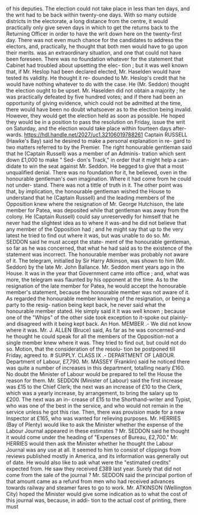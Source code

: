 of his deputies. The election could not take place in less than ten days, and the writ had to be back within twenty-one days. With so many outside districts in the electorate, a long distance from the centre, it would practically only give seven days in which to get the returns back to the Returning Officer in order to have the writ down here on the twenty-first day. There was not even much chance for the candidates to address the electors, and, practically, he thought that both men would have to go upon their merits. was an extraordinary situation, and one that could not have been foreseen. There was no foundation whatever for the statement that Cabinet had troubled about upsetting the elec- tion ; but it was well known that, if Mr. Heslop had been declared elected, Mr. Haselden would have tested its validity. He thought it re- dounded to Mr. Heslop's credit that he would have nothing whatever to do with the case. He (Mr. Seddon) thought the election ought to be upset. Mr. Haselden did not obtain a majority ; he was practically defeated by five hundred votes; and if there had been an opportunity of giving evidence, which could not be admitted at the time, there would have been no doubt whatsoever as to the election being invalid. However, they would get the election held as soon as possible. He hoped they would be in a position to pass the resolution on Friday, issue the writ on Saturday, and the election would take place within fourteen days after- wards. https://hdl.handle.net/2027/uc1.32106019788261 Captain RUSSELL (Hawke's Bay) said he desired to make a personal explanation in re- gard to two matters referred to by the Premier. The right honourable gentleman said that he (Captain Russell) was a member of an Adminis- tration which sent down £1,000 to make " Sed- don's Track," in order that it might help a can- didate to win the seat against Mr. Seddon. He begged to give that a most unqualified denial. There was no foundation for it, he believed, oven in the honourable gentleman's own imagination. Where it had come from he could not under- stand. There was not a tittle of truth in it. The other point was that, by implication, the honourable gentleman wished the House to understand that he (Captain Russell) and the leading members of the Opposition knew where the resignation of Mr. George Hutchison, the late member for Patea, was deposited while that gentleman was away from the colony. He (Captain Russell) could say unreservedly for himself that he never had the slightest idea as to where it was-and he did not believe that any member of the Opposition had ; and he might say that up to the very latest he tried to find out where it was, but was unable to do so. Mr. SEDDON said he must accept the state- ment of the honourable gentleman, so far as he was concerned, that what he had said as to the existence of the statement was incorrect. The honourable member was probably not aware of it. The telegram, initialled by Sir Harry Atkinson, was shown to him (Mr. Seddon) by the late Mr. John Ballance. Mr. Seddon ment years ago in the House. It was in the year that Government came into office ; and, what was more, the telegram was flaunted by his opponent at the time. As to the resignation of the late member for Patea, he would accept the honourable member's statement, because the honourable member was not aware of it. As regarded the honourable member knowing of the resignation, or being a party to the resig- nation being kept back, he never said what the honourable member stated. He simply said it It was well known ; because one of the "Whips" of the other side took exception to it-spoke out plainly-and disagreed with it being kept back. An Hon. MEMBER .- We did not know where it was. Mr. J. ALLEN (Bruce) said, As far as he was concerned-and he thought he could speak for all the members of the Opposition-not a single member knew where it was. They tried to find out, but could not do so. Motion, that the consideration of the resolu- tion be postponed till Friday, agreed to. # SUPPLY. CLASS IX .- DEPARTMENT OF LABOUR. Department of Labour, £7,790. Mr. MASSEY (Franklin) said he noticed there was quite a number of increases in this department, totalling nearly £160. No doubt the Minister of Labour would be prepared to tell the House the reason for them. Mr. SEDDON (Minister of Labour) said the first increase was £15 to the Chief Clerk; the next was an increase of £10 to the Clerk, which was a yearly increase, by arrangement, to bring the salary up to £200. The next was an in- crease of £15 to the Shorthand-writer and Typist, who was one of the best in the service, and who would not remain in the service unless he got this rise. Then, there was provision made for a new Inspector at £165, who was wanted for relieving purposes. Mr. HERRIES (Bay of Plenty) would like to ask the Minister whether the expense of the Labour Journal appeared in these estimates ? Mr. SEDDON said he thought it would come under the heading of "Expenses of Bureau, £2,700." Mr. HERRIES would then ask the Minister whether he thought the Labour Journal was any use at all. It seemed to him to consist of clippings from reviews published mostly in America, and its information was generally out of date. He would also like to ask what were the "estimated credits" expected from. He saw they received £389 last year. Surely that did not come from the sale of the journal ? Mr. SEDDON said the principal portion of that amount came as a refund from men who had received advances towards railway and steamer fares to go to work. Mr. ATKINSON (Wellington City) hoped the Minister would give some indication as to what the cost of this journal was, because, in addi- tion to the actual cost of printing, there must 